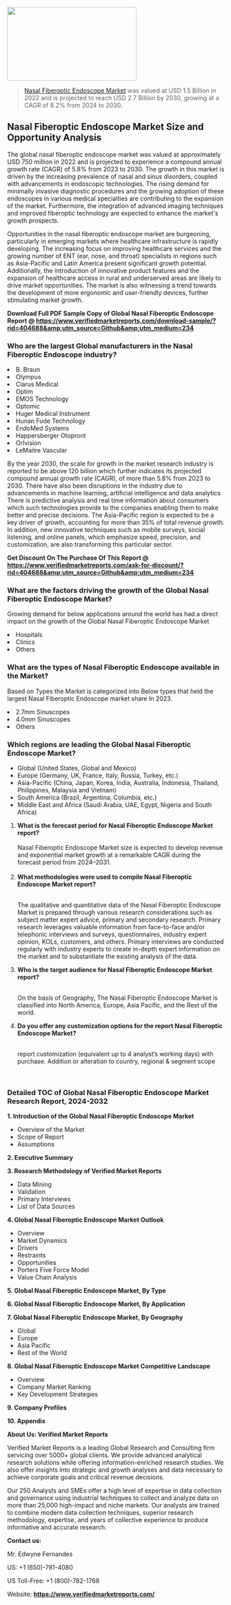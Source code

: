 
<img src="https://ffe5etoiles.com/wp-content/uploads/2024/12/MST1-300x171.png" alt="" width="300" height="171" class="alignnone size-medium wp-image-20088" /><blockquote><p><p><a href="https://www.verifiedmarketreports.com/download-sample/?rid=404688&utm_source=Github&utm_medium=234" target="_blank">Nasal Fiberoptic Endoscope Market</a> was valued at USD 1.5 Billion in 2022 and is projected to reach USD 2.7 Billion by 2030, growing at a CAGR of 8.2% from 2024 to 2030.</p></blockquote><p><h2>Nasal Fiberoptic Endoscope Market Size and Opportunity Analysis</h2> <p>The global nasal fiberoptic endoscope market was valued at approximately USD 750 million in 2022 and is projected to experience a compound annual growth rate (CAGR) of 5.8% from 2023 to 2030. The growth in this market is driven by the increasing prevalence of nasal and sinus disorders, coupled with advancements in endoscopic technologies. The rising demand for minimally invasive diagnostic procedures and the growing adoption of these endoscopes in various medical specialties are contributing to the expansion of the market. Furthermore, the integration of advanced imaging techniques and improved fiberoptic technology are expected to enhance the market's growth prospects.</p> <p>Opportunities in the nasal fiberoptic endoscope market are burgeoning, particularly in emerging markets where healthcare infrastructure is rapidly developing. The increasing focus on improving healthcare services and the growing number of ENT (ear, nose, and throat) specialists in regions such as Asia-Pacific and Latin America present significant growth potential. Additionally, the introduction of innovative product features and the expansion of healthcare access in rural and underserved areas are likely to drive market opportunities. The market is also witnessing a trend towards the development of more ergonomic and user-friendly devices, further stimulating market growth.</p> </p><p class=""><strong>Download Full PDF Sample Copy of Global Nasal Fiberoptic Endoscope Report @ <a href="https://www.verifiedmarketreports.com/download-sample/?rid=404688&amp;utm_source=Github&amp;utm_medium=234" target="_blank">https://www.verifiedmarketreports.com/download-sample/?rid=404688&amp;utm_source=Github&amp;utm_medium=234</a></strong></p><h3 id="" class="">Who are the largest Global manufacturers in the Nasal Fiberoptic Endoscope industry?</h3><p><li>B. Braun</li><li> Olympus</li><li> Clarus Medical</li><li> Optim</li><li> EMOS Technology</li><li> Optomic</li><li> Huger Medical Instrument</li><li> Hunan Fude Technology</li><li> EndoMed Systems</li><li> Happersberger Otopront</li><li> Orlvision</li><li> LeMaitre Vascular</li></p><div class=""><div class="" dir="" data-message-author-role="" data-message-id="" data-message-model-slug=""><div class=""><div class=""><div class=""><div class="" dir="" data-message-author-role="" data-message-id="" data-message-model-slug=""><div class=""><div class=""><p>By the year 2030, the scale for growth in the market research industry is reported to be above 120 billion which further indicates its projected compound annual growth rate (CAGR), of more than 5.8% from 2023 to 2030. There have also been disruptions in the industry due to advancements in machine learning, artificial intelligence and data analytics There is predictive analysis and real time information about consumers which such technologies provide to the companies enabling them to make better and precise decisions. The Asia-Pacific region is expected to be a key driver of growth, accounting for more than 35% of total revenue growth. In addition, new innovative techniques such as mobile surveys, social listening, and online panels, which emphasize speed, precision, and customization, are also transforming this particular sector.</p><p><strong>Get Discount On The Purchase Of This Report @&nbsp; <a href="https://www.verifiedmarketreports.com/ask-for-discount/?rid=404688&amp;utm_source=Github&amp;utm_medium=234" target="_blank">https://www.verifiedmarketreports.com/ask-for-discount/?rid=404688&amp;utm_source=Github&amp;utm_medium=234</a></strong></p></div></div></div></div></div></div></div></div><h3 id="" class="">What are the factors driving the growth of the Global Nasal Fiberoptic Endoscope Market?</h3><p id="" class="">Growing demand for below applications around the world has had a direct impact on the growth of the Global Nasal Fiberoptic Endoscope Market</p><p id="" class=""><li>Hospitals</li><li> Clinics</li><li> Others</li></p><h3 id="" class="">What are the types of Nasal Fiberoptic Endoscope available in the Market?</h3><p id="" class="">Based on Types the Market is categorized into Below types that held the largest Nasal Fiberoptic Endoscope market share In 2023.</p><p id="" class=""><li>2.7mm Sinuscopes</li><li> 4.0mm Sinuscopes</li><li> Others</li></p><h3 id="" class="">Which regions are leading the Global Nasal Fiberoptic Endoscope Market?</h3><ul><li>Global (United States, Global and Mexico)</li><li>Europe (Germany, UK, France, Italy, Russia, Turkey, etc.)</li><li>Asia-Pacific (China, Japan, Korea, India, Australia, Indonesia, Thailand, Philippines, Malaysia and Vietnam)</li><li>South America (Brazil, Argentina, Columbia, etc.)</li><li>Middle East and Africa (Saudi Arabia, UAE, Egypt, Nigeria and South Africa)</li></ul><p><ol><li><strong>What is the forecast period for Nasal Fiberoptic Endoscope Market report?<br /></strong><br /><span data-sheets-root="1" data-sheets-value="{&quot;1&quot;:2,&quot;2&quot;:&quot;XXXX size is expected to develop revenue and exponential market growth at a remarkable CAGR during the forecast period from 2024&ndash;2030.&quot;}" data-sheets-userformat="{&quot;2&quot;:12674,&quot;4&quot;:{&quot;1&quot;:2,&quot;2&quot;:16776960},&quot;10&quot;:2,&quot;11&quot;:0,&quot;15&quot;:&quot;Arial&quot;,&quot;16&quot;:12}">Nasal Fiberoptic Endoscope Market size is expected to develop revenue and exponential market growth at a remarkable CAGR during the forecast period from 2024&ndash;2031.</span><br /><br /></li><li><strong>What methodologies were used to compile Nasal Fiberoptic Endoscope Market report?<br /><br /></strong><p>The qualitative and quantitative data of the&nbsp;Nasal Fiberoptic Endoscope Market is prepared through various research considerations such as subject matter expert advice, primary and secondary research. Primary research leverages valuable information from face-to-face and/or telephonic interviews and surveys, questionnaires, industry expert opinion, KOLs, customers, and others. Primary interviews are conducted regularly with industry experts to create in-depth expert information on the market and to substantiate the existing analysis of the data.&nbsp;</p></li><li><strong>Who is the target audience for Nasal Fiberoptic Endoscope Market report?<br /><br /></strong><p>On the basis of Geography, The&nbsp;Nasal Fiberoptic Endoscope Market is classified into North America, Europe, Asia Pacific, and the Rest of the world.</p></li><li><strong>Do you offer any customization options for the report Nasal Fiberoptic Endoscope Market?<br /><br /></strong><p>report customization (equivalent up to 4 analyst&rsquo;s working days) with purchase. Addition or alteration to country, regional &amp; segment scope</p><p>&nbsp;</p></li></ol></p><h3 id="" class="">Detailed TOC of Global Nasal Fiberoptic Endoscope Market Research Report, 2024-2032</h3><p id="" class=""><strong>1. Introduction of the Global Nasal Fiberoptic Endoscope Market</strong></p><ul><li>Overview of the Market</li><li>Scope of Report</li><li>Assumptions</li></ul><p id="" class=""><strong>2. Executive Summary</strong></p><p id="" class=""><strong>3. Research Methodology of&nbsp;Verified Market Reports</strong></p><ul><li>Data Mining</li><li>Validation</li><li>Primary Interviews</li><li>List of Data Sources</li></ul><p id="" class=""><strong>4. Global Nasal Fiberoptic Endoscope Market Outlook</strong></p><ul><li>Overview</li><li>Market Dynamics</li><li>Drivers</li><li>Restraints</li><li>Opportunities</li><li>Porters Five Force Model</li><li>Value Chain Analysis</li></ul><p id="" class=""><strong>5. Global Nasal Fiberoptic Endoscope Market, By&nbsp;Type</strong></p><p id="" class=""><strong>6. Global Nasal Fiberoptic Endoscope Market, By Application</strong></p><p id="" class=""><strong>7. Global Nasal Fiberoptic Endoscope Market, By Geography</strong></p><ul><li>Global</li><li>Europe</li><li>Asia Pacific</li><li>Rest of the World</li></ul><p id="" class=""><strong>8. Global Nasal Fiberoptic Endoscope Market Competitive Landscape</strong></p><ul><li>Overview</li><li>Company Market Ranking</li><li>Key Development Strategies</li></ul><p id="" class=""><strong>9. Company Profiles</strong></p><p id="" class=""><strong>10. Appendix</strong></p><p id="" class=""><strong>About Us: Verified Market Reports</strong></p><p id="" class="">Verified Market Reports is a leading Global Research and Consulting firm servicing over 5000+ global clients. We provide advanced analytical research solutions while offering information-enriched research studies. We also offer insights into strategic and growth analyses and data necessary to achieve corporate goals and critical revenue decisions.</p><p id="" class="">Our 250 Analysts and SMEs offer a high level of expertise in data collection and governance using industrial techniques to collect and analyze data on more than 25,000 high-impact and niche markets. Our analysts are trained to combine modern data collection techniques, superior research methodology, expertise, and years of collective experience to produce informative and accurate research.</p><p id="" class=""><strong>Contact us:</strong></p><p id="" class="">Mr. Edwyne Fernandes</p><p id="" class="">US: +1 (650)-781-4080</p><p id="" class="">US Toll-Free: +1 (800)-782-1768</p><p id="" class="">Website: <a target="" data-test-app-aware-link=""><strong>https://www.verifiedmarketreports.com/</strong></a></p>
